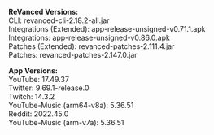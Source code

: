 **ReVanced Versions:**  
CLI: revanced-cli-2.18.2-all.jar  
Integrations (Extended): app-release-unsigned-v0.71.1.apk  
Integrations: app-release-unsigned-v0.86.0.apk  
Patches (Extended): revanced-patches-2.111.4.jar  
Patches: revanced-patches-2.147.0.jar  


  
**App Versions:**  
YouTube: 17.49.37  
Twitter: 9.69.1-release.0  
Twitch: 14.3.2  
YouTube-Music (arm64-v8a): 5.36.51  
Reddit: 2022.45.0  
YouTube-Music (arm-v7a): 5.36.51  
